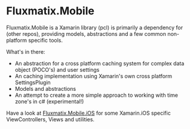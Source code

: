 # Fluxmatix.Mobile

Fluxmatix.Mobile is a Xamarin library (pcl) is primarily a dependency for (other repos), providing models, abstractions and a few common non-platform specific tools.

What's in there:

  * An abstraction for a cross platform caching system for complex data object (POCO's) and user settings
  * An caching implementation using Xamarin's own cross platform SettingsPlugin 
  * Models and abstractions
  * An attempt to create a more simple approach to working with time zone's in c# (experimental!)

  Have a look at [Fluxmatix.Mobile.iOS](https://github.com/Corstiaan84/Fluxmatix.Mobile.iOS) for some Xamarin.iOS specific ViewControllers, Views and utilities.